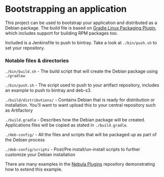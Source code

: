 # Bootstrapping an application

This project can be used to bootstrap your application and
distributed as a Debian package.  The build file is based on [Gradle Linux Packaging
Plugin](https://github.com/nebula-plugins/gradle-ospackage-plugin), which includes support for building RPM packages too.

Included is a Jenkinsfile to push to bintray. Take a look at `./bin/push.sh` to set your repository.


### Notable files & directories

`./bin/build.sh` - The build script that will create the Debian package using `./gradlew`

`./bin/push.sh` - The script used to push to your artifact repository, includes an example to push to bintray and deb-s3.

`./build/distributions/` - Contains Debian that is ready for distribution or
installation. You'll want to want upload this to your central repository such as
Artifactory

`./build.gradle` - Describes how the Debian package will be created. Applications files will be copied as stated in `./build.gradle`.

`./deb-config/` - All the files and scripts that will be packaged up as part of
the Debian process

`./deb-config/scripts` - Post/Pre install/un-install scripts to further customize your Debian installation

There are many examples in the [Nebula Plugins](https://github.com/nebula-plugins/gradle-ospackage-plugin/wiki/Usage-Example) repository demonstrating how to extend this example.
